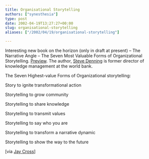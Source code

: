 ```yaml
---
title: Organisational Storytelling
authors: ["synesthesia"]
type: post
date: 2002-04-19T13:27:27+00:00
slug: organisational-storytelling 
aliases: ["/2002/04/19/organisational-storytelling"]

---
```

Interesting new book on the horizon (only in draft at present) &#8211; The Narrative Angle &#8211; The Seven Most Valuable Forms of Organizational Storytelling. [Preview][1]. The author, <a href="https://www.stevedenning.com/" target="_blank">Steve Denning</a> is former director of knowledge management at the world bank.
  
The Seven Highest-value Forms of Organizational storytelling:
  
Story to ignite transformational action
  
Storytelling to grow community
  
Storytelling to share knowledge
  
Storytelling to transmit values
  
Storytelling to say who you are
  
Storytelling to transform a narrative dynamic
  
Storytelling to show the way to the future
  
[via <a href="https://www.internettime.com/itimegroup/research.htm" target="_blank">Jay Cross</a>]

 [1]: https://www.line56.com/articles/default.asp?ArticleID=3543